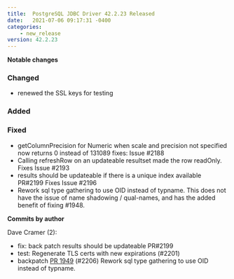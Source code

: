 ```yaml
---
title:  PostgreSQL JDBC Driver 42.2.23 Released
date:   2021-07-06 09:17:31 -0400
categories:
    - new_release
version: 42.2.23
---
```

**Notable changes**

### Changed
- renewed the SSL keys for testing 
### Added

### Fixed
- getColumnPrecision for Numeric when scale and precision not specified now returns 0 instead of 131089 fixes: Issue #2188
- Calling refreshRow on an updateable resultset made the row readOnly. Fixes Issue #2193
- results should be updateable if there is a unique index available PR#2199 Fixes Issue #2196
- Rework sql type gathering to use OID instead of typname. 
  This does not have the issue of name shadowing / qual-names, and has the added benefit of fixing #1948.


<!--more-->

**Commits by author**

Dave Cramer (2):
    
 - fix: back patch results should be updateable PR#2199
 - test: Regenerate TLS certs with new expirations (#2201)
 - backpatch [PR 1949](https://github.com/pgjdbc/pgjdbc/pull/1949) (#2206)
   Rework sql type gathering to use OID instead of typname. 


    
